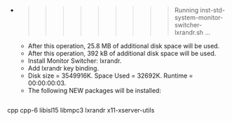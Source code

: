 * >>>>>>>>> Running inst-std-system-monitor-switcher-lxrandr.sh ...
  * After this operation, 25.8 MB of additional disk space will be used.
  * After this operation, 392 kB of additional disk space will be used.
  * Install Monitor Switcher: lxrandr.
  * Add lxrandr key binding.
  * Disk size = 3549916K. Space Used = 32692K. Runtime = 00:00:00:03.
  * The following NEW packages will be installed:
  ```bash
cpp cpp-6 libisl15 libmpc3 lxrandr
x11-xserver-utils
  ```
